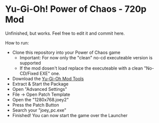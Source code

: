 # Yu-Gi-Oh! Power of Chaos - 720p Mod

Unfinished, but works. Feel free to edit it and commit here.

How to run:

* Clone this repository into your Power of Chaos game
	* Important: For now only the "clean" no-cd executeable version is supported
	* If the mod dosen't load replace the executeable with a clean "No-CD/Fixed EXE" one.
* Download the [Yu-Gi-Oh Mod Tools](https://derplayer.neocities.org/repo/yugioh/index.html)
* Extract & Start the Package
* Open "Advanced Settings"
* File -> Open Patch Template
* Open the "1280x768.joey2"
* Press the Patch Button
* Search your "joey_pc.exe"
* Finished! You can now start the game over the Launcher